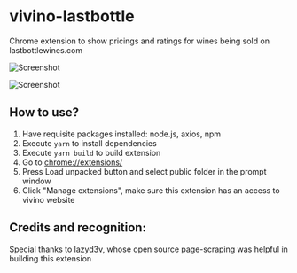 # vivino-lastbottle
Chrome extension to show pricings and ratings for wines being sold on lastbottlewines.com


![Screenshot](https://www.otplabs.io/images/screen1.png "Screenshot")

![Screenshot](https://www.otplabs.io/images/screen2.png "Screenshot")


## How to use?
1. Have requisite packages installed: node.js, axios, npm
1. Execute `yarn` to install dependencies
1. Execute `yarn build` to build extension
1. Go to [chrome://extensions/](chrome://extensions)
1. Press Load unpacked button and select public folder in the prompt window
1. Click "Manage extensions", make sure this extension has an access to vivino website

## Credits and recognition:
Special thanks to [lazyd3v](https://github.com/lazyd3v), whose open source page-scraping was helpful in building this extension 
